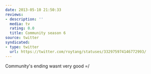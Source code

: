 ```yaml
---
date: 2013-05-10 21:50:33
reviews:
- description: ''
  media: tv
  rating: 0.0
  title: Community season 6
source: twitter
syndicated:
- type: twitter
  url: https://twitter.com/roytang/statuses/332975974146772993/
---
```


Community's ending wasnt very good =/